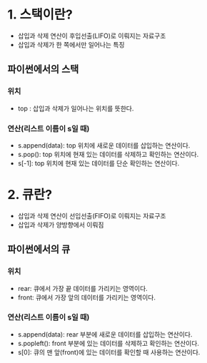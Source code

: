 # 1. 스택이란?
- 삽입과 삭제 연산이 후입선출(LIFO)로 이뤄지는 자료구조
- 삽입과 삭제가 한 쪽에서만 일어나는 특징
## 파이썬에서의 스택
### 위치
- top : 삽입과 삭제가 일어나는 위치를 뜻한다.
### 연산(리스트 이름이 s일 때)
- s.append(data): top 위치에 새로운 데이터를 삽입하는 연산이다.
- s.pop(): top 위치에 현재 있는 데이터를 삭제하고 확인하는 연산이다.
- s[-1]: top 위치에 현재 있는 데이터를 단순 확인하는 연산이다.
# 2. 큐란?
- 삽입과 삭제 연산이 선입선출(FIFO)로 이뤄지는 자료구조
- 삽입과 삭제가 양방향에서 이뤄짐
## 파이썬에서의 큐
### 위치
- rear: 큐에서 가장 끝 데이터를 가리키는 영역이다.
- front: 큐에서 가장 앞의 데이터를 가리키는 영역이다.
### 연산(리스트 이름이 s일 때)
- s.append(data): rear 부분에 새로운 데이터를 삽입하는 연산이다.
- s.popleft(): front 부분에 있는 데이터를 삭제하고 확인하는 연산이다.
- s[0]: 큐의 맨 앞(front)에 있는 데이터를 확인할 때 사용하는 연산이다.